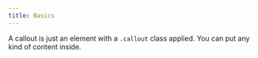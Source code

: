```yaml
---
title: Basics
---
```

A callout is just an element with a `.callout` class applied. You can put any kind of content inside.

